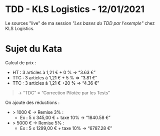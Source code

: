 # TDD - KLS Logistics - 12/01/2021

Le sources "live" de ma session *"Les bases du TDD par l'exemple"* chez KLS Logistics.

# Sujet du Kata

Calcul de prix :
* HT : 3 articles à 1,21 € + 0 % ⇒ “3.63 €”
* TTC : 3 articles à 1,21 €  + 5 % ⇒ “3.81 €”
* TTC : 3 articles à 1,21 €  +20 % ⇒ “4.36 €”
> → “TDC” = “Correction Pilotée par les Tests”

On ajoute des réductions :
* \> 1000 € → Remise 3% :
  * Ex : 5 x 345,00 € + taxe 10% → “1840.58 €”
* \> 5000 € → Remise 5% :
  * Ex : 5 x 1299,00 € + taxe 10% → “6787.28 €”
